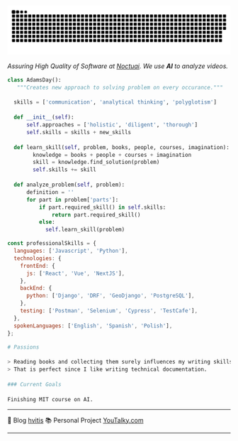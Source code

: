 <picture>
  <source media="(prefers-color-scheme: dark)" srcset="https://github.com/hvitis/hvitis/blob/output/github-contribution-grid-snake-dark.svg" />
  <source media="(prefers-color-scheme: light)" srcset="https://github.com/hvitis/hvitis/blob/output/github-contribution-grid-snake.svg" />
  <img alt="github-snake" src="https://github.com/hvitis/hvitis/blob/output/github-contribution-grid-snake.svg" />
</picture>

<p><em>Assuring High Quality of Software at <a href="https://noctuai.com/">Noctuai</a>. We use <b>AI</b> to analyze videos.</code>
</em></p>

```python
class AdamsDay():
   """Creates new approach to solving problem on every occurance."""

  skills = ['communication', 'analytical thinking', 'polyglotism']

  def __init__(self):
      self.approaches = ['holistic', 'diligent', 'thorough']
      self.skills = skills + new_skills

  def learn_skill(self, problem, books, people, courses, imagination):
        knowledge = books + people + courses + imagination
        skill = knowledge.find_solution(problem)
        self.skills += skill

  def analyze_problem(self, problem):
      definition = ''
      for part in problem['parts']:
          if part.required_skill() in self.skills:
              return part.required_skill()
          else:
            self.learn_skill(problem)

```

```javascript
const professionalSkills = {
  languages: ['Javascript', 'Python'],
  technologies: {
    frontEnd: {
      js: ['React', 'Vue', 'NextJS'],
    },
    backEnd: {
      python: ['Django', 'DRF', 'GeoDjango', 'PostgreSQL'],
    },
    testing: ['Postman', 'Selenium', 'Cypress', 'TestCafe'],
  },
  spokenLanguages: ['English', 'Spanish', 'Polish'],
};
```

```bash
# Passions

> Reading books and collecting them surely influences my writing skills.
> That is perfect since I like writing technical documentation.

### Current Goals

Finishing MIT course on AI.
```

---

📝 Blog [hvitis](https://hvitis.dev)
📚 Personal Project [YouTalky.com](https://youtalky.com)

---
